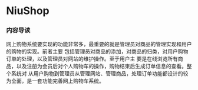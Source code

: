 # NiuShop
<h3>内容导读</h3>
网上购物系统要实现的功能非常多，最重要的就是管理员对商品的管理实现和用户的购物的实现。前者主要
包括管理员对商品的添加，对商品的归类，对用户购物订单的处理，以及管理员对网站的维护操作。至于用户主
要是在线浏览所有商品，以及注册为会员后对个人购物车的操作，购物结束后生成订单信息的查看。整个系统对
从用户购物到管理员从管理网站、管理商品，处理订单功能都设计的较为全面，是一套功能完善网上购物车系统。
